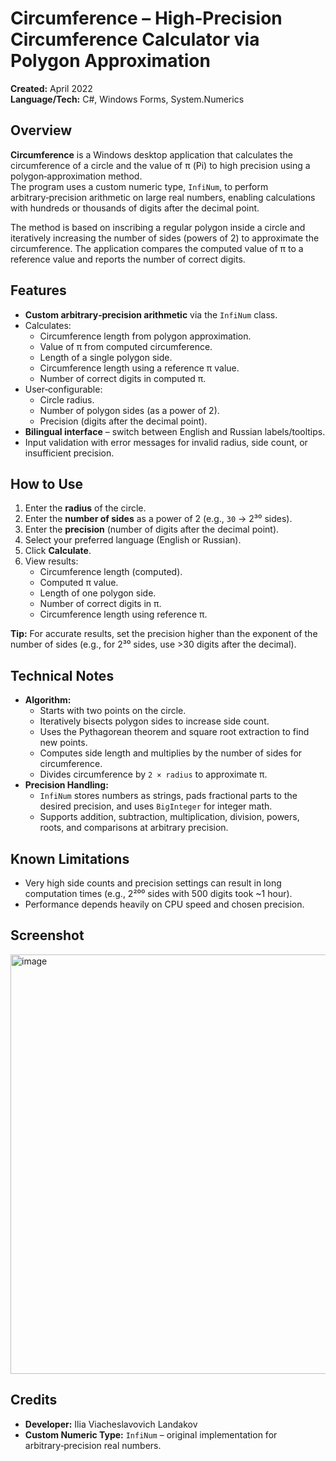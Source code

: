 # Circumference – High‑Precision Circumference Calculator via Polygon Approximation

**Created:** April 2022  
**Language/Tech:** C#, Windows Forms, System.Numerics

## Overview
**Circumference** is a Windows desktop application that calculates the circumference of a circle and the value of π (Pi) to high precision using a polygon‑approximation method.  
The program uses a custom numeric type, `InfiNum`, to perform arbitrary‑precision arithmetic on large real numbers, enabling calculations with hundreds or thousands of digits after the decimal point.

The method is based on inscribing a regular polygon inside a circle and iteratively increasing the number of sides (powers of 2) to approximate the circumference. The application compares the computed value of π to a reference value and reports the number of correct digits.

## Features
- **Custom arbitrary‑precision arithmetic** via the `InfiNum` class.
- Calculates:
  - Circumference length from polygon approximation.
  - Value of π from computed circumference.
  - Length of a single polygon side.
  - Circumference length using a reference π value.
  - Number of correct digits in computed π.
- User‑configurable:
  - Circle radius.
  - Number of polygon sides (as a power of 2).
  - Precision (digits after the decimal point).
- **Bilingual interface** – switch between English and Russian labels/tooltips.
- Input validation with error messages for invalid radius, side count, or insufficient precision.

## How to Use
1. Enter the **radius** of the circle.
2. Enter the **number of sides** as a power of 2 (e.g., `30` → 2³⁰ sides).
3. Enter the **precision** (number of digits after the decimal point).
4. Select your preferred language (English or Russian).
5. Click **Calculate**.
6. View results:
   - Circumference length (computed).
   - Computed π value.
   - Length of one polygon side.
   - Number of correct digits in π.
   - Circumference length using reference π.

**Tip:** For accurate results, set the precision higher than the exponent of the number of sides (e.g., for 2³⁰ sides, use >30 digits after the decimal).

## Technical Notes
- **Algorithm:**  
  - Starts with two points on the circle.
  - Iteratively bisects polygon sides to increase side count.
  - Uses the Pythagorean theorem and square root extraction to find new points.
  - Computes side length and multiplies by the number of sides for circumference.
  - Divides circumference by `2 × radius` to approximate π.
- **Precision Handling:**  
  - `InfiNum` stores numbers as strings, pads fractional parts to the desired precision, and uses `BigInteger` for integer math.
  - Supports addition, subtraction, multiplication, division, powers, roots, and comparisons at arbitrary precision.

## Known Limitations
- Very high side counts and precision settings can result in long computation times (e.g., 2²⁰⁰ sides with 500 digits took ~1 hour).
- Performance depends heavily on CPU speed and chosen precision.

## Screenshot
<img width="1155" height="671" alt="image" src="https://github.com/user-attachments/assets/55bf0e9a-ffd6-4971-a13c-3850c0a5468b" />


## Credits
- **Developer:** Ilia Viacheslavovich Landakov  
- **Custom Numeric Type:** `InfiNum` – original implementation for arbitrary‑precision real numbers.
